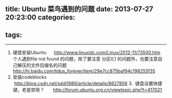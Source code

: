 title: Ubuntu 菜鸟遇到的问题
date: 2013-07-27 20:23:00
categories:
- 
tags:
- 
---
1. 硬盘安装Ubuntu
     http://www.linuxidc.com/Linux/2012-11/73500.htm
    个人遇到file not found 的问题，除了要注意 分区0,1 的问题外，也要注意自己解压的文件后缀名的问题
      http://hi.baidu.com/tidus_forever/item/29e7cc875baf94c198255f35
2. 安装codeblocks 
      http://blog.csdn.net/sddi1989/article/details/8627856
3.  键盘设置快捷键，老是禁用？
      http://forum.ubuntu.org.cn/viewtopic.php?t=417021
